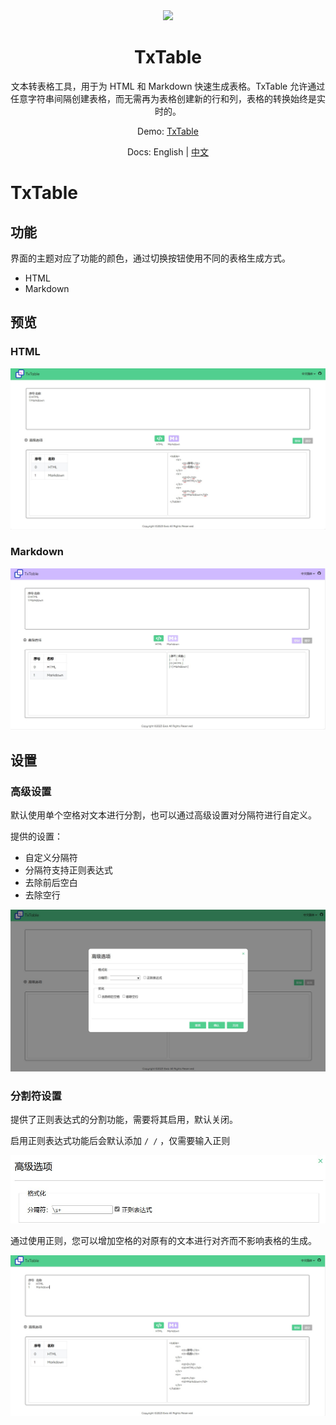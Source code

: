 <div align=center>
  <img style="text-align:center" src=https://raw.githubusercontent.com/Exisi/TxTable/main/favicon.ico width=15% />
  <h1>TxTable</h1>

<p>文本转表格工具，用于为 HTML 和 Markdown 快速生成表格。TxTable 允许通过任意字符串间隔创建表格，而无需再为表格创建新的行和列，表格的转换始终是实时的。</p>

Demo: [TxTable](https://exisi.github.io/TxTable/)

Docs: English | [中文](https://github.com/Exisi/TxTable/blob/main/README-CN.md)

</div>

# TxTable

## 功能

界面的主题对应了功能的颜色，通过切换按钮使用不同的表格生成方式。

- HTML
- Markdown

## 预览

### HTML

![HTML](https://raw.githubusercontent.com/Exisi/TxTable/main/doc/zh/1.jpg)

### Markdown

![Markdown](https://raw.githubusercontent.com/Exisi/TxTable/main/doc/zh/2.jpg)

## 设置
### 高级设置
默认使用单个空格对文本进行分割，也可以通过高级设置对分隔符进行自定义。

提供的设置：

- 自定义分隔符
- 分隔符支持正则表达式
- 去除前后空白
- 去除空行

![高级设置](https://raw.githubusercontent.com/Exisi/TxTable/main/doc/zh/3.jpg)

### 分割符设置

提供了正则表达式的分割功能，需要将其启用，默认关闭。

启用正则表达式功能后会默认添加 `/ /` ，仅需要输入正则

![正则设置](https://raw.githubusercontent.com/Exisi/TxTable/main/doc/zh/4.jpg)

通过使用正则，您可以增加空格的对原有的文本进行对齐而不影响表格的生成。

![结果](https://raw.githubusercontent.com/Exisi/TxTable/main/doc/zh/5.jpg)
